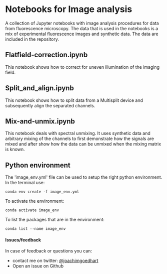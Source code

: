 # Notebooks for Image analysis

A collection of Jupyter notebooks with image analysis procedures for data from fluorescence microscopy.
The data that is used in the notebooks is a mix of experimental fluorescence images and synthetic data. The data are included in the repository.

## Flatfield-correction.ipynb

This notebook shows how to correct for uneven illumination of the imaging field.

## Split_and_align.ipynb

This notebook shows how to split data from a Multisplit device and subsequently align the separated channels.

## Mix-and-unmix.ipynb

This notebook deals with spectral unmixing. It uses synthetic data and arbitrary mixing of the channels to first demonstrate how the signals are mixed and after show how the data can be unmixed when the mixing matrix is known.

## Python environment

The 'image_env.yml' file can be used to setup the right python environment. In the terminal use:

`conda env create -f image_env.yml`

To activate the environment:

`conda activate image_env`

To list the packages that are in the environment:

`conda list --name image_env`

#### Issues/feedback
In case of feedback or questions you can:
* contact me on twitter: [@joachimgoedhart](https://twitter.com/joachimgoedhart) 
* Open an issue on Github


